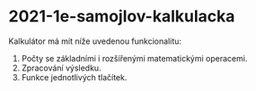 # 2021-1e-samojlov-kalkulacka

Kalkulátor má mít níže uvedenou funkcionalitu:
1. Počty se základními i rozšířenými matematickými operacemi.
2. Zpracování výsledku.
3. Funkce jednotlivých tlačítek.
